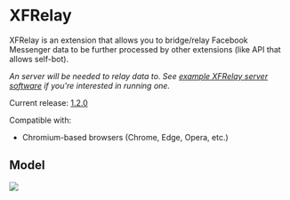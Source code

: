 # XFRelay

XFRelay is an extension that allows you to bridge/relay Facebook Messenger data to be further processed by other extensions (like API that allows self-bot).

*An server will be needed to relay data to. See [example XFRelay server software](https://github.com/BadAimWeeb/xfrelay_server) if you're interested in running one.*

Current release: [1.2.0](https://github.com/BadAimWeeb/xfrelay/releases/tag/1.2.0)

Compatible with: 
- Chromium-based browsers (Chrome, Edge, Opera, etc.)

## Model

[![](https://mermaid.ink/img/pako:eNpljs0KglAQhV9lmFWB9QCXCExx1co2gdNi8I4p6RjXaz9o794taNXucPi-w5mw7K2gwart72XNzsM-JyWNi2OWS8vPE2xWq-2csucZdr8WBnE3cSfSv-rLQ1IQfhyoWW0rDhbyMJAl8ZIwWEmg1mE26VWl9GJniDHCTlzHjQ1_JlIAQl9LJ4QmRMvuQkj6ChyPvj88tUTj3SgRjlfLXtKGz447NBW3g7zemrZJSw?type=png)](https://mermaid.live/edit#pako:eNpljs0KglAQhV9lmFWB9QCXCExx1co2gdNi8I4p6RjXaz9o794taNXucPi-w5mw7K2gwart72XNzsM-JyWNi2OWS8vPE2xWq-2csucZdr8WBnE3cSfSv-rLQ1IQfhyoWW0rDhbyMJAl8ZIwWEmg1mE26VWl9GJniDHCTlzHjQ1_JlIAQl9LJ4QmRMvuQkj6ChyPvj88tUTj3SgRjlfLXtKGz447NBW3g7zemrZJSw)
